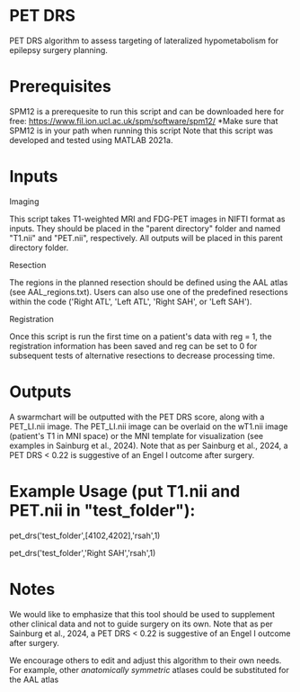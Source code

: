 # PET DRS
PET DRS algorithm to assess targeting of lateralized hypometabolism for epilepsy surgery planning.

# Prerequisites
SPM12 is a prerequesite to run this script and can be downloaded here for free: https://www.fil.ion.ucl.ac.uk/spm/software/spm12/
*Make sure that SPM12 is in your path when running this script
Note that this script was developed and tested using MATLAB 2021a.

# Inputs
Imaging

This script takes T1-weighted MRI and FDG-PET images in NIFTI format as inputs. They should be placed in the "parent directory" folder and named "T1.nii" and "PET.nii", respectively. All outputs will be placed in this parent directory folder.

Resection

The regions in the planned resection should be defined using the AAL atlas (see AAL_regions.txt). Users can also use one of the predefined resections within the code ('Right ATL', 'Left ATL', 'Right SAH', or 'Left SAH').

Registration

Once this script is run the first time on a patient's data with reg = 1, the registration information has been saved and reg can be set to 0 for subsequent tests of alternative resections to decrease processing time.

# Outputs
A swarmchart will be outputted with the PET DRS score, along with a PET_LI.nii image. The PET_LI.nii image can be overlaid on the wT1.nii image (patient's T1 in MNI space) or the MNI template for visualization (see examples in Sainburg et al., 2024). Note that as per Sainburg et al., 2024, a PET DRS < 0.22 is suggestive of an Engel I outcome after surgery.

# Example Usage (put T1.nii and PET.nii in "test_folder"):
pet_drs('test_folder',[4102,4202],'rsah',1)

pet_drs('test_folder','Right SAH','rsah',1)

# Notes
We would like to emphasize that this tool should be used to supplement other clinical data and not to guide surgery on its own. Note that as per Sainburg et al., 2024, a PET DRS < 0.22 is suggestive of an Engel I outcome after surgery.

We encourage others to edit and adjust this algorithm to their own needs. For example, other *anatomically symmetric* atlases could be substituted for the AAL atlas
